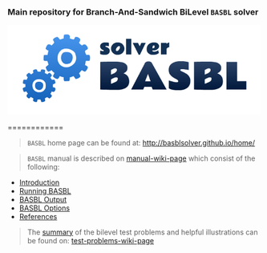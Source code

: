 ### Main repository for **B**ranch-**A**nd-**S**andwich **B**i**L**evel `BASBL` solver

![](https://github.com/basblsolver/manual/blob/master/images/BASBL-logo-landscape.png)

============

> `BASBL` home page can be found at: http://basblsolver.github.io/home/ 

> `BASBL` manual is described on [manual-wiki-page](https://github.com/basblsolver/manual/wiki)
> which consist of the following:

* [Introduction](https://github.com/basblsolver/manual/wiki/Introduction) 
* [Running BASBL](https://github.com/basblsolver/manual/wiki/Running-BASBL)
* [BASBL Output](https://github.com/basblsolver/manual/wiki/BASBL-Output)
* [BASBL Options](https://github.com/basblsolver/manual/wiki/BASBL-Options)
* [References](https://github.com/basblsolver/manual/wiki/References)

> The [summary](https://github.com/basblsolver/test-problems/wiki/Summary) of the bilevel test problems and helpful illustrations can be found on:
[test-problems-wiki-page](https://github.com/basblsolver/test-problems/wiki)

